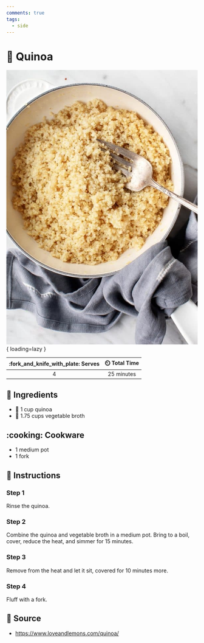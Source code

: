 ```yaml
---
comments: true
tags:
  - side
---
```

# :rice: Quinoa

![Quinoa][1]{ loading=lazy }

| :fork_and_knife_with_plate: Serves | :timer_clock: Total Time |
|:----------------------------------:|:-----------------------: |
| 4 | 25 minutes |

## :salt: Ingredients

- :rice: 1 cup quinoa
- :stew: 1.75 cups vegetable broth

## :cooking: Cookware

- 1 medium pot
- 1 fork

## :pencil: Instructions

### Step 1

Rinse the quinoa.

### Step 2

Combine the quinoa and vegetable broth in a medium pot. Bring to a boil, cover, reduce the heat, and simmer for 15
minutes.

### Step 3

Remove from the heat and let it sit, covered for 10 minutes more.

### Step 4

Fluff with a fork.

## :link: Source

- <https://www.loveandlemons.com/quinoa/>

[1]: <../assets/images/quinoa.jpg>
